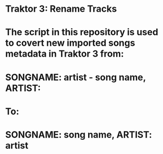 # Traktor 3: Rename Tracks

# The script in this repository is used to covert new imported songs metadata in Traktor 3 from:
# SONGNAME: artist - song name, ARTIST:
# To:
# SONGNAME: song name, ARTIST: artist
